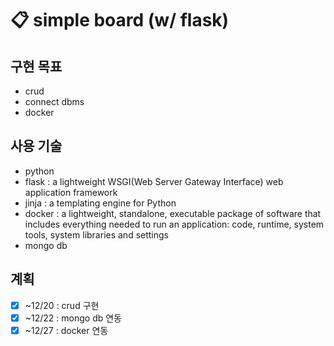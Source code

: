 # 📋 simple board (w/ flask)
## 구현 목표
- crud
- connect dbms
- docker

## 사용 기술
- python
- flask : a lightweight WSGI(Web Server Gateway Interface) web application framework
- jinja : a templating engine for Python
- docker : a lightweight, standalone, executable package of software that includes everything needed to run an application: code, runtime, system tools, system libraries and settings
- mongo db

## 계획
- [x] ~12/20 : crud 구현
- [x] ~12/22 : mongo db 연동
- [x] ~12/27 : docker 연동
